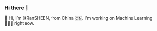 ### Hi there 👋

👋 Hi, I’m @RanSHEEN, from China 🇨🇳.
I'm working on Machine Learning 👩🏻‍💻 right now.

<!--
**ZnSheen/ZnSheen** is a ✨ _special_ ✨ repository because its `README.md` (this file) appears on your GitHub profile.

Here are some ideas to get you started:

- 🔭 I’m currently working on ...
- 🌱 I’m currently learning ...
- 👯 I’m looking to collaborate on ...
- 🤔 I’m looking for help with ...
- 💬 Ask me about ...
- 📫 How to reach me: ...
- 😄 Pronouns: ...
- ⚡ Fun fact: ...
-->
